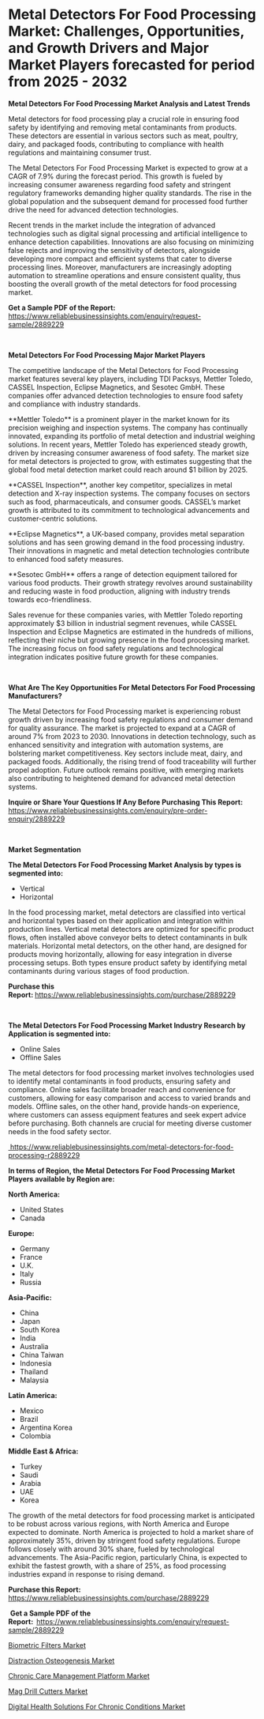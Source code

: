 <p><h1>Metal Detectors For Food Processing Market: Challenges, Opportunities, and Growth Drivers and Major Market Players forecasted for period from 2025 - 2032</h1></p><p><strong>Metal Detectors For Food Processing Market Analysis and Latest Trends</strong></p>
<p><p>Metal detectors for food processing play a crucial role in ensuring food safety by identifying and removing metal contaminants from products. These detectors are essential in various sectors such as meat, poultry, dairy, and packaged foods, contributing to compliance with health regulations and maintaining consumer trust.</p><p>The Metal Detectors For Food Processing Market is expected to grow at a CAGR of 7.9% during the forecast period. This growth is fueled by increasing consumer awareness regarding food safety and stringent regulatory frameworks demanding higher quality standards. The rise in the global population and the subsequent demand for processed food further drive the need for advanced detection technologies.</p><p>Recent trends in the market include the integration of advanced technologies such as digital signal processing and artificial intelligence to enhance detection capabilities. Innovations are also focusing on minimizing false rejects and improving the sensitivity of detectors, alongside developing more compact and efficient systems that cater to diverse processing lines. Moreover, manufacturers are increasingly adopting automation to streamline operations and ensure consistent quality, thus boosting the overall growth of the metal detectors for food processing market.</p></p>
<p><strong>Get a Sample PDF of the Report:&nbsp;</strong> <a href="https://www.reliablebusinessinsights.com/enquiry/request-sample/2889229?utm_campaign=1113&utm_medium=2&utm_source=Github&utm_content=ia&utm_term=14032025&utm_id=metal-detectors-for-food-processing">https://www.reliablebusinessinsights.com/enquiry/request-sample/2889229</a></p>
<p>&nbsp;</p>
<p><strong>Metal Detectors For Food Processing Major Market Players</strong></p>
<p><p>The competitive landscape of the Metal Detectors for Food Processing market features several key players, including TDI Packsys, Mettler Toledo, CASSEL Inspection, Eclipse Magnetics, and Sesotec GmbH. These companies offer advanced detection technologies to ensure food safety and compliance with industry standards.</p><p>**Mettler Toledo** is a prominent player in the market known for its precision weighing and inspection systems. The company has continually innovated, expanding its portfolio of metal detection and industrial weighing solutions. In recent years, Mettler Toledo has experienced steady growth, driven by increasing consumer awareness of food safety. The market size for metal detectors is projected to grow, with estimates suggesting that the global food metal detection market could reach around $1 billion by 2025.</p><p>**CASSEL Inspection**, another key competitor, specializes in metal detection and X-ray inspection systems. The company focuses on sectors such as food, pharmaceuticals, and consumer goods. CASSEL’s market growth is attributed to its commitment to technological advancements and customer-centric solutions.</p><p>**Eclipse Magnetics**, a UK-based company, provides metal separation solutions and has seen growing demand in the food processing industry. Their innovations in magnetic and metal detection technologies contribute to enhanced food safety measures. </p><p>**Sesotec GmbH** offers a range of detection equipment tailored for various food products. Their growth strategy revolves around sustainability and reducing waste in food production, aligning with industry trends towards eco-friendliness.</p><p>Sales revenue for these companies varies, with Mettler Toledo reporting approximately $3 billion in industrial segment revenues, while CASSEL Inspection and Eclipse Magnetics are estimated in the hundreds of millions, reflecting their niche but growing presence in the food processing market. The increasing focus on food safety regulations and technological integration indicates positive future growth for these companies.</p></p>
<p>&nbsp;</p>
<p><strong>What Are The Key Opportunities For Metal Detectors For Food Processing Manufacturers?</strong></p>
<p><p>The Metal Detectors for Food Processing market is experiencing robust growth driven by increasing food safety regulations and consumer demand for quality assurance. The market is projected to expand at a CAGR of around 7% from 2023 to 2030. Innovations in detection technology, such as enhanced sensitivity and integration with automation systems, are bolstering market competitiveness. Key sectors include meat, dairy, and packaged foods. Additionally, the rising trend of food traceability will further propel adoption. Future outlook remains positive, with emerging markets also contributing to heightened demand for advanced metal detection systems.</p></p>
<p><strong>Inquire or Share Your Questions If Any Before Purchasing This Report:</strong> <a href="https://www.reliablebusinessinsights.com/enquiry/pre-order-enquiry/2889229?utm_campaign=1113&utm_medium=2&utm_source=Github&utm_content=ia&utm_term=14032025&utm_id=metal-detectors-for-food-processing">https://www.reliablebusinessinsights.com/enquiry/pre-order-enquiry/2889229</a></p>
<p>&nbsp;</p>
<p><strong>Market Segmentation</strong></p>
<p><strong>The Metal Detectors For Food Processing Market Analysis by types is segmented into:</strong></p>
<p><ul><li>Vertical</li><li>Horizontal</li></ul></p>
<p><p>In the food processing market, metal detectors are classified into vertical and horizontal types based on their application and integration within production lines. Vertical metal detectors are optimized for specific product flows, often installed above conveyor belts to detect contaminants in bulk materials. Horizontal metal detectors, on the other hand, are designed for products moving horizontally, allowing for easy integration in diverse processing setups. Both types ensure product safety by identifying metal contaminants during various stages of food production.</p></p>
<p><strong>Purchase this Report:&nbsp;</strong><a href="https://www.reliablebusinessinsights.com/purchase/2889229?utm_campaign=1113&utm_medium=2&utm_source=Github&utm_content=ia&utm_term=14032025&utm_id=metal-detectors-for-food-processing">https://www.reliablebusinessinsights.com/purchase/2889229</a></p>
<p>&nbsp;</p>
<p><strong>The Metal Detectors For Food Processing Market Industry Research by Application is segmented into:</strong></p>
<p><ul><li>Online Sales</li><li>Offline Sales</li></ul></p>
<p><p>The metal detectors for food processing market involves technologies used to identify metal contaminants in food products, ensuring safety and compliance. Online sales facilitate broader reach and convenience for customers, allowing for easy comparison and access to varied brands and models. Offline sales, on the other hand, provide hands-on experience, where customers can assess equipment features and seek expert advice before purchasing. Both channels are crucial for meeting diverse customer needs in the food safety sector.</p></p>
<p><a href="https://www.reliablebusinessinsights.com/metal-detectors-for-food-processing-r2889229?utm_campaign=1113&utm_medium=2&utm_source=Github&utm_content=ia&utm_term=14032025&utm_id=metal-detectors-for-food-processing">&nbsp;https://www.reliablebusinessinsights.com/metal-detectors-for-food-processing-r2889229</a></p>
<p><strong>In terms of Region, the Metal Detectors For Food Processing Market Players available by Region are:</strong></p>
<p>
    <p> <strong> North America: </strong>
        <ul>
            <li>United States</li>
            <li>Canada</li>
        </ul>
        </p> 
    <p> <strong> Europe: </strong>
        <ul>
            <li>Germany</li>
            <li>France</li>
            <li>U.K.</li>
            <li>Italy</li>
            <li>Russia</li>
        </ul>
        </p> 
    <p> <strong> Asia-Pacific: </strong>
        <ul>
            <li>China</li>
            <li>Japan</li>
            <li>South Korea</li>
            <li>India</li>
            <li>Australia</li>
            <li>China Taiwan</li>
            <li>Indonesia</li>
            <li>Thailand</li>
            <li>Malaysia</li>
        </ul>
        </p> 
    <p> <strong> Latin America: </strong>
        <ul>
            <li>Mexico</li>
            <li>Brazil</li>
            <li>Argentina Korea</li>
            <li>Colombia</li>
        </ul>
        </p> 
    <p> <strong> Middle East & Africa: </strong>
        <ul>
            <li>Turkey</li>
            <li>Saudi</li>
            <li>Arabia</li>
            <li>UAE</li>
            <li>Korea</li>
        </ul>
    </p>
    </p>
<p><p>The growth of the metal detectors for food processing market is anticipated to be robust across various regions, with North America and Europe expected to dominate. North America is projected to hold a market share of approximately 35%, driven by stringent food safety regulations. Europe follows closely with around 30% share, fueled by technological advancements. The Asia-Pacific region, particularly China, is expected to exhibit the fastest growth, with a share of 25%, as food processing industries expand in response to rising demand.</p></p>
<p><strong>Purchase this Report: </strong><a href="https://www.reliablebusinessinsights.com/purchase/2889229?utm_campaign=1113&utm_medium=2&utm_source=Github&utm_content=ia&utm_term=14032025&utm_id=metal-detectors-for-food-processing">https://www.reliablebusinessinsights.com/purchase/2889229</a></p>
<p>&nbsp;<strong>Get a Sample PDF of the Report:&nbsp;&nbsp;</strong><a href="https://www.reliablebusinessinsights.com/enquiry/request-sample/2889229?utm_campaign=1113&utm_medium=2&utm_source=Github&utm_content=ia&utm_term=14032025&utm_id=metal-detectors-for-food-processing">https://www.reliablebusinessinsights.com/enquiry/request-sample/2889229</a></p>
<p><strong></strong></p>
<p><p><a href="https://github.com/seemagarbeha/Market-Research-Report-List-1/blob/main/biometric-filters-market.md?utm_campaign=1113&utm_medium=2&utm_source=Github&utm_content=ia&utm_term=14032025&utm_id=metal-detectors-for-food-processing">Biometric Filters Market</a></p><p><a href="https://github.com/gorbaicodaro/Market-Research-Report-List-1/blob/main/distraction-osteogenesis-market.md?utm_campaign=1113&utm_medium=2&utm_source=Github&utm_content=ia&utm_term=14032025&utm_id=metal-detectors-for-food-processing">Distraction Osteogenesis Market</a></p><p><a href="https://github.com/tamerlgwilt/Market-Research-Report-List-1/blob/main/chronic-care-management-platform-market.md?utm_campaign=1113&utm_medium=2&utm_source=Github&utm_content=ia&utm_term=14032025&utm_id=metal-detectors-for-food-processing">Chronic Care Management Platform Market</a></p><p><a href="https://github.com/sarialahipff/Market-Research-Report-List-1/blob/main/mag-drill-cutters-market.md?utm_campaign=1113&utm_medium=2&utm_source=Github&utm_content=ia&utm_term=14032025&utm_id=metal-detectors-for-food-processing">Mag Drill Cutters Market</a></p><p><a href="https://github.com/edderkoliso1/Market-Research-Report-List-1/blob/main/digital-health-solutions-for-chronic-conditions-market.md?utm_campaign=1113&utm_medium=2&utm_source=Github&utm_content=ia&utm_term=14032025&utm_id=metal-detectors-for-food-processing">Digital Health Solutions For Chronic Conditions Market</a></p></p>